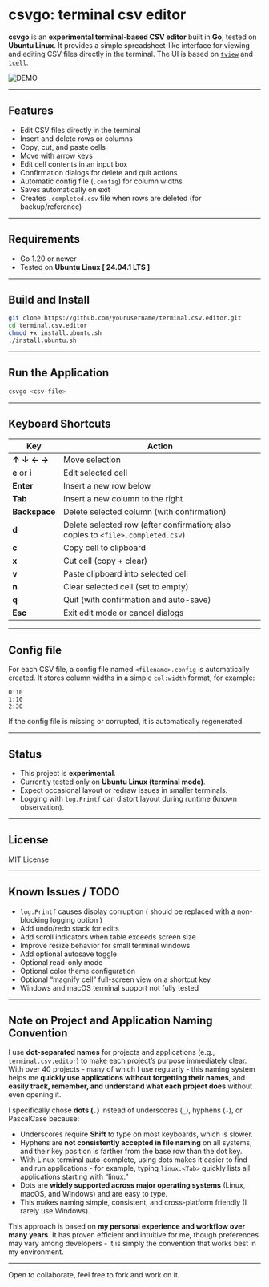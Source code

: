# csvgo: terminal csv editor

**csvgo** is an **experimental terminal-based CSV editor** built in **Go**, tested on **Ubuntu Linux**.
It provides a simple spreadsheet-like interface for viewing and editing CSV files directly in the terminal.
The UI is based on [`tview`](https://github.com/rivo/tview) and [`tcell`](https://github.com/gdamore/tcell).

![DEMO](demo.gif)

---

## Features

* Edit CSV files directly in the terminal
* Insert and delete rows or columns
* Copy, cut, and paste cells
* Move with arrow keys
* Edit cell contents in an input box
* Confirmation dialogs for delete and quit actions
* Automatic config file (`.config`) for column widths
* Saves automatically on exit
* Creates `.completed.csv` file when rows are deleted (for backup/reference)

---

## Requirements

* Go 1.20 or newer
* Tested on **Ubuntu Linux [ 24.04.1 LTS ]**

---

## Build and Install

```bash
git clone https://github.com/yourusername/terminal.csv.editor.git
cd terminal.csv.editor
chmod +x install.ubuntu.sh
./install.ubuntu.sh
```

---

## Run the Application

```bash
csvgo <csv-file>
```


---

## Keyboard Shortcuts

| Key            | Action                                                                          |
| -------------- | ------------------------------------------------------------------------------- |
| **↑ ↓ ← →**    | Move selection                                                                  |
| **e** or **i** | Edit selected cell                                                              |
| **Enter**      | Insert a new row below                                                          |
| **Tab**        | Insert a new column to the right                                                |
| **Backspace**  | Delete selected column (with confirmation)                                      |
| **d**          | Delete selected row (after confirmation; also copies to `<file>.completed.csv`) |
| **c**          | Copy cell to clipboard                                                          |
| **x**          | Cut cell (copy + clear)                                                         |
| **v**          | Paste clipboard into selected cell                                              |
| **n**          | Clear selected cell (set to empty)                                              |
| **q**          | Quit (with confirmation and auto-save)                                          |
| **Esc**        | Exit edit mode or cancel dialogs                                                |

---

## Config file

For each CSV file, a config file named `<filename>.config` is automatically created.
It stores column widths in a simple `col:width` format, for example:

```
0:10
1:10
2:30
```

If the config file is missing or corrupted, it is automatically regenerated.

---

## Status

 * This project is **experimental**.
 * Currently tested only on **Ubuntu Linux (terminal mode)**.
 * Expect occasional layout or redraw issues in smaller terminals.
 * Logging with `log.Printf` can distort layout during runtime (known observation).

---

## License

MIT License 

---

## Known Issues / TODO

* `log.Printf` causes display corruption ( should be replaced with a non-blocking logging option )
* Add undo/redo stack for edits
* Add scroll indicators when table exceeds screen size
* Improve resize behavior for small terminal windows
* Add optional autosave toggle
* Optional read-only mode
* Optional color theme configuration
* Optional “magnify cell” full-screen view on a shortcut key
* Windows and macOS terminal support not fully tested

---

## Note on Project and Application Naming Convention

I use **dot-separated names** for projects and applications (e.g., `terminal.csv.editor`) to make each project’s purpose immediately clear. With over 40 projects - many of which I use regularly - this naming system helps me **quickly use applications without forgetting their names**, and **easily track, remember, and understand what each project does** without even opening it.

I specifically chose **dots (`.`)** instead of underscores (`_`), hyphens (`-`), or PascalCase because:

* Underscores require **Shift** to type on most keyboards, which is slower.
* Hyphens are **not consistently accepted in file naming** on all systems, and their key position is farther from the base row than the dot key.
* With Linux terminal auto-complete, using dots makes it easier to find and run applications - for example, typing `linux.<Tab>` quickly lists all applications starting with “linux.”
* Dots are **widely supported across major operating systems** (Linux, macOS, and Windows) and are easy to type.
* This makes naming simple, consistent, and cross-platform friendly (I rarely use Windows).

This approach is based on **my personal experience and workflow over many years**. It has proven efficient and intuitive for me, though preferences may vary among developers - it is simply the convention that works best in my environment.

---

Open to collaborate, feel free to fork and work on it.



